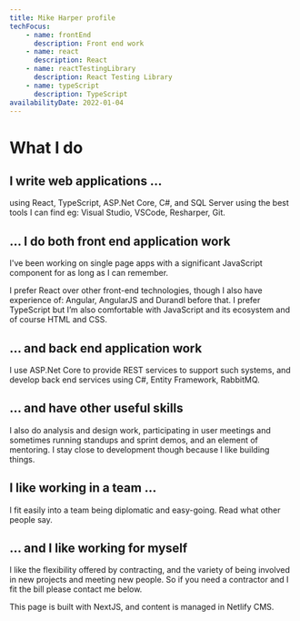 ```yaml
---
title: Mike Harper profile
techFocus: 
    - name: frontEnd
      description: Front end work
    - name: react
      description: React
    - name: reactTestingLibrary
      description: React Testing Library
    - name: typeScript
      description: TypeScript
availabilityDate: 2022-01-04
---
```


# What I do #

## I write web applications ... ##

using React, TypeScript, ASP.Net Core, C#, and SQL Server using the best tools I can find eg: Visual Studio, VSCode, Resharper, Git.

## ... I do both front end application work ##

I've been working on single page apps with a significant JavaScript component for as long as I can remember.

I prefer React over other front-end technologies, though I also have experience of: Angular, AngularJS and Durandl before that. I prefer TypeScript but I’m also comfortable with JavaScript and its ecosystem and of course HTML and CSS.

## ... and back end application work ##

I use ASP.Net Core to provide REST services to support such systems, and develop back end services using C#, Entity Framework, RabbitMQ.

## ... and have other useful skills ##

I also do analysis and design work, participating in user meetings and sometimes running standups and sprint demos, and an element of mentoring. I stay close to development though because I like building things.

## I like working in a team ... ##

I fit easily into a team being diplomatic and easy-going. Read what other people say.

## ... and I like working for myself ##

I like the flexibility offered by contracting, and the variety of being involved in new projects and meeting new people. So if you need a contractor and I fit the bill please contact me below.

This page is built with NextJS, and content is managed in Netlify CMS.
